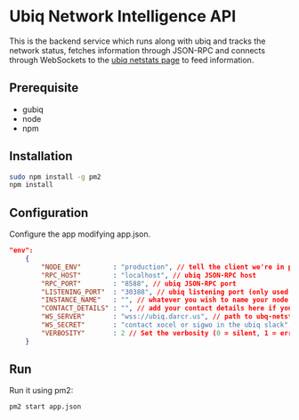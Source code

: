 Ubiq Network Intelligence API
============

This is the backend service which runs along with ubiq and tracks the network status, fetches information through JSON-RPC and connects through WebSockets to the [ubiq netstats page](http://ubiq.darcr.us) to feed information.

## Prerequisite
* gubiq
* node
* npm


## Installation
```bash
sudo npm install -g pm2
npm install
```

## Configuration

Configure the app modifying app.json.

```json
"env":
	{
		"NODE_ENV"        : "production", // tell the client we're in production environment
		"RPC_HOST"        : "localhost", // ubiq JSON-RPC host
		"RPC_PORT"        : "8588", // ubiq JSON-RPC port
		"LISTENING_PORT"  : "30388", // ubiq listening port (only used for display)
		"INSTANCE_NAME"   : "", // whatever you wish to name your node
		"CONTACT_DETAILS" : "", // add your contact details here if you wish (email/skype)
		"WS_SERVER"       : "wss://ubiq.darcr.us", // path to ubq-netstats WebSockets api server
		"WS_SECRET"       : "contact xocel or sigwo in the ubiq slack", // WebSockets api server secret used for login
		"VERBOSITY"       : 2 // Set the verbosity (0 = silent, 1 = error, warn, 2 = error, warn, info, success, 3 = all logs)
	}
```

## Run

Run it using pm2:

```bash
pm2 start app.json
```
